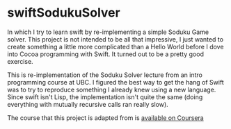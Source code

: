swiftSodukuSolver
=================

In which I try to learn swift by re-implementing a simple Soduku Game solver. This project is not intended
to be all that impressive, I just wanted to create something a little more complicated than a Hello World before I 
dove into Cocoa programming with Swift. It turned out to be a pretty good exercise.

This is re-implementation of the Soduku Solver lecture from an intro programming course at UBC. I figured the best
way to get the hang of Swift was to try to reproduce something I already knew using a new language. Since swift isn't
Lisp, the implementation isn't quite the same (doing everything with mutually recursive calls ran really slow).

The course that this project is adapted from is [available on Coursera](https://www.coursera.org/course/programdesign)
